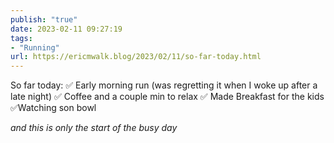 ```yaml
---
publish: "true"
date: 2023-02-11 09:27:19
tags:
- "Running"
url: https://ericmwalk.blog/2023/02/11/so-far-today.html
---
```

So far today:
✅ Early morning run (was regretting it when I woke up after a late night)
✅ Coffee and a couple min to relax
✅ Made Breakfast for the kids
✅Watching son bowl

*and this is only the start of the busy day*
